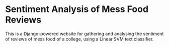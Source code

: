 # Sentiment Analysis of Mess Food Reviews
This is a Django-powered website for gathering and analysing the sentiment of reviews of mess food of a college, using a Linear SVM text classifier.
